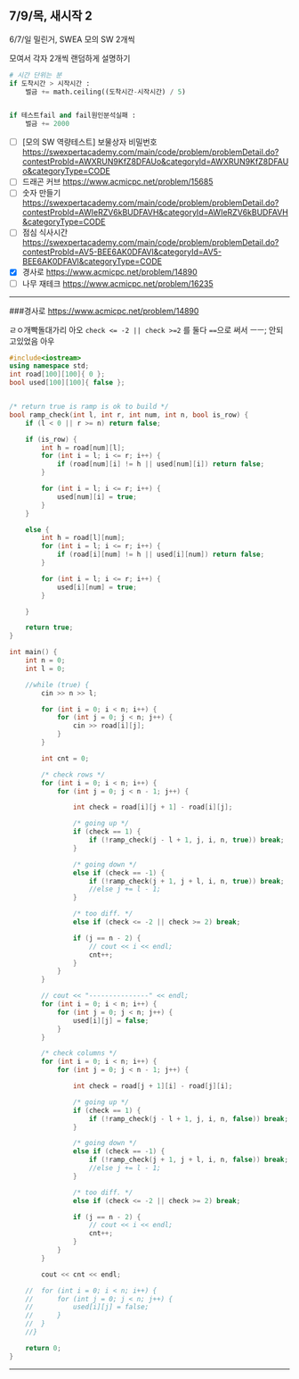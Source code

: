 ## 7/9/목, 새시작 2

6/7/일 밀린거, SWEA 모의 SW 2개씩


모여서 각자 2개씩 랜덤하게 설명하기

```python
# 시간 단위는 분
if 도착시간 > 시작시간 :
    벌금 += math.ceiling((도착시간-시작시간) / 5)


if 테스트fail and fail원인분석실패 :
    벌금 += 2000
```

- [ ] [모의 SW 역량테스트] 보물상자 비밀번호
https://swexpertacademy.com/main/code/problem/problemDetail.do?contestProbId=AWXRUN9KfZ8DFAUo&categoryId=AWXRUN9KfZ8DFAUo&categoryType=CODE
- [ ] 드래곤 커브
https://www.acmicpc.net/problem/15685
- [ ] 숫자 만들기
https://swexpertacademy.com/main/code/problem/problemDetail.do?contestProbId=AWIeRZV6kBUDFAVH&categoryId=AWIeRZV6kBUDFAVH&categoryType=CODE
- [ ] 점심 식사시간
https://swexpertacademy.com/main/code/problem/problemDetail.do?contestProbId=AV5-BEE6AK0DFAVl&categoryId=AV5-BEE6AK0DFAVl&categoryType=CODE
- [x] 경사로
https://www.acmicpc.net/problem/14890
- [ ] 나무 재테크
https://www.acmicpc.net/problem/16235

---

###경사로
https://www.acmicpc.net/problem/14890

ㄹㅇ개빡돌대가리 아오
`check <= -2 || check >=2` 를 둘다 `==`으로 써서 ㅡㅡ; 안되고있었음 아우

```c++
#include<iostream>
using namespace std;
int road[100][100]{ 0 };
bool used[100][100]{ false };


/* return true is ramp is ok to build */
bool ramp_check(int l, int r, int num, int n, bool is_row) {
	if (l < 0 || r >= n) return false;

	if (is_row) {
		int h = road[num][l];
		for (int i = l; i <= r; i++) {
			if (road[num][i] != h || used[num][i]) return false;
		}

		for (int i = l; i <= r; i++) {
			used[num][i] = true;
		}
	}

	else {
		int h = road[l][num];
		for (int i = l; i <= r; i++) {
			if (road[i][num] != h || used[i][num]) return false;
		}

		for (int i = l; i <= r; i++) {
			used[i][num] = true;
		}

	}

	return true;
}

int main() {
	int n = 0;
	int l = 0;

	//while (true) {
		cin >> n >> l;

		for (int i = 0; i < n; i++) {
			for (int j = 0; j < n; j++) {
				cin >> road[i][j];
			}
		}

		int cnt = 0;

		/* check rows */
		for (int i = 0; i < n; i++) {
			for (int j = 0; j < n - 1; j++) {

				int check = road[i][j + 1] - road[i][j];

				/* going up */
				if (check == 1) {
					if (!ramp_check(j - l + 1, j, i, n, true)) break;
				}

				/* going down */
				else if (check == -1) {
					if (!ramp_check(j + 1, j + l, i, n, true)) break;
					//else j += l - 1;
				}

				/* too diff. */
				else if (check <= -2 || check >= 2) break;

				if (j == n - 2) {
					// cout << i << endl;
					cnt++;
				}
			}
		}

		// cout << "---------------" << endl;
		for (int i = 0; i < n; i++) {
			for (int j = 0; j < n; j++) {
				used[i][j] = false;
			}
		}

		/* check columns */
		for (int i = 0; i < n; i++) {
			for (int j = 0; j < n - 1; j++) {

				int check = road[j + 1][i] - road[j][i];

				/* going up */
				if (check == 1) {
					if (!ramp_check(j - l + 1, j, i, n, false)) break;
				}

				/* going down */
				else if (check == -1) {
					if (!ramp_check(j + 1, j + l, i, n, false)) break;
					//else j += l - 1;
				}

				/* too diff. */
				else if (check <= -2 || check >= 2) break;

				if (j == n - 2) {
					// cout << i << endl;
					cnt++;
				}
			}
		}

		cout << cnt << endl;

	//	for (int i = 0; i < n; i++) {
	//		for (int j = 0; j < n; j++) {
	//			used[i][j] = false;
	//		}
	//	}
	//}

	return 0;
}
```

---
